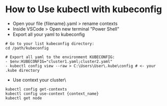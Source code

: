 # How to Use kubectl with kubeconfig

- Open your file {filename}.yaml > rename contexts
- Inside VSCode > Open new terminal "Power Shell"
- Export all your yaml to kubeconfig

```shell
# Go to your list kubeconfig directory:
cd /path/kubeconfig

# Export all yaml to the environment KUBECONFIG:
- $env:KUBECONFIG="cluster1.yaml;cluster2.yaml"
- kubectl config view --raw > C:\Users\User\.kube\config # <- your .kube directory
```

- Use context your cluster\

```shell
kubectl config get-contexts 
kubectl config use-context {context_name}
kubectl get node
```
